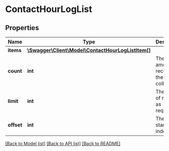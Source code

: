 # ContactHourLogList

## Properties
Name | Type | Description | Notes
------------ | ------------- | ------------- | -------------
**items** | [**\Swagger\Client\Model\ContactHourLogListItem[]**](ContactHourLogListItem.md) |  | [optional] 
**count** | **int** | The total amount of records in the entire collection. | [optional] 
**limit** | **int** | The amount of results, as requested. | [optional] 
**offset** | **int** | The starting index. | [optional] 

[[Back to Model list]](../README.md#documentation-for-models) [[Back to API list]](../README.md#documentation-for-api-endpoints) [[Back to README]](../README.md)


